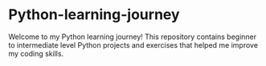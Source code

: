 # Python-learning-journey
Welcome to my Python learning journey! 
This repository contains beginner to intermediate level Python projects and exercises that helped me improve my 
coding skills.
